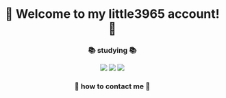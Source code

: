 ### <h1 align="center">🌈 Welcome to my little3965 account! 🌈</h1>

<h3 align="center"> 📚 studying 📚</h3>
<p align="center">
<img src="https://img.shields.io/badge/GitHub-191A1B?style=flat-square&logo=GitHub&logoColor=white"/></a> 
<img src="https://img.shields.io/badge/Mysql-83B81A?style=flat-square&logo=MySql&logoColor=white"/></a>
<img src="https://img.shields.io/badge/Python-3766AB?style=flat-square&logo=Python&logoColor=white"/></a>

<h3 align="center">🌸 how to contact me 🌸</h3>
<p align="center">






